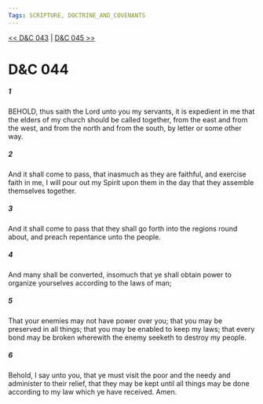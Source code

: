 ```yaml
---
Tags: SCRIPTURE, DOCTRINE_AND_COVENANTS
---
```


[<< D&C 043](DOCTRINE_AND_COVENANTS/D&C_043.md) | [D&C 045 >>](DOCTRINE_AND_COVENANTS/D&C_045.md)

# D&C 044

##### 1
 BEHOLD, thus saith the Lord unto you my servants, it is expedient in me that the elders of my church should be called together, from the east and from the west, and from the north and from the south, by letter or some other way.
##### 2
 And it shall come to pass, that inasmuch as they are faithful, and exercise faith in me, I will pour out my Spirit upon them in the day that they assemble themselves together.
##### 3
 And it shall come to pass that they shall go forth into the regions round about, and preach repentance unto the people.
##### 4
 And many shall be converted, insomuch that ye shall obtain power to organize yourselves according to the laws of man;
##### 5
 That your enemies may not have power over you; that you may be preserved in all things; that you may be enabled to keep my laws; that every bond may be broken wherewith the enemy seeketh to destroy my people.
##### 6
 Behold, I say unto you, that ye must visit the poor and the needy and administer to their relief, that they may be kept until all things may be done according to my law which ye have received. Amen.
